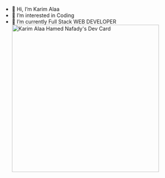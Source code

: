 

- 👋 Hi, I’m Karim Alaa
- 👀 I’m interested in Coding
- 🌱 I’m currently Full Stack WEB DEVELOPER
<a href="https://app.daily.dev/karimnafady"><img src="https://api.daily.dev/devcards/61a039c759e247d9957c3ddfacf80c23.png?r=vw0" width="400" alt="Karim Alaa Hamed Nafady's Dev Card"/></a>
